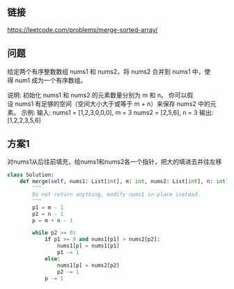 ## 链接

https://leetcode.com/problems/merge-sorted-array/

## 问题

给定两个有序整数数组 nums1 和 nums2，将 nums2 合并到 nums1 中，使得 num1 成为一个有序数组。

说明:
初始化 nums1 和 nums2 的元素数量分别为 m 和 n。
你可以假设 nums1 有足够的空间（空间大小大于或等于 m + n）来保存 nums2 中的元素。
示例:
输入:
nums1 = [1,2,3,0,0,0], m = 3
nums2 = [2,5,6],       n = 3
输出: 
[1,2,2,3,5,6]

## 方案1

对nums1从后往前填充，给nums1和nums2各一个指针，把大的填进去并往左移

```python
class Solution:
    def merge(self, nums1: List[int], m: int, nums2: List[int], n: int) -> None:
        """
        Do not return anything, modify nums1 in-place instead.
        """
        p1 = m - 1
        p2 = n - 1
        p = m + n - 1

        while p2 >= 0:
            if p1 >= 0 and nums1[p1] > nums2[p2]:
                nums1[p] = nums1[p1]
                p1 -= 1
            else:
                nums1[p] = nums2[p2]
                p2 -= 1
            p -= 1
        
```
